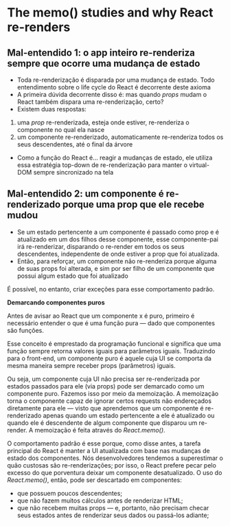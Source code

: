 # The memo() studies and why React re-renders

## Mal-entendido 1: o app inteiro re-renderiza sempre que ocorre uma mudança de estado

- Toda re-renderização é disparada por uma mudança de estado. Todo entendimento sobre o life cycle do React é decorrente deste axioma
- A primeira dúvida decorrente disso é: mas quando _props_ mudam o React também dispara uma re-renderização, certo?
- Existem duas respostas:

1. uma _prop_ re-renderizada, esteja onde estiver, re-renderiza o componente no qual ela nasce
2. um componente re-renderizado, automaticamente re-renderiza todos os seus descendentes, até o final da árvore

- Como a função do React é… reagir a mudanças de estado, ele utiliza essa estratégia top-down de re-renderização para manter o virtual-DOM sempre sincronizado na tela

## Mal-entendido 2: um componente é re-renderizado porque uma prop que ele recebe mudou

- Se um estado pertencente a um componente é passado como prop e é atualizado em um dos filhos desse componente, esse componente-pai irá re-renderizar, disparando o re-render em todos os seus descendentes, independente de onde estiver a prop que foi atualizada.
- Então, para reforçar, um componente não re-renderiza porque alguma de suas props foi alterada, e sim por ser filho de um componente que possui algum estado que foi atualizado

É possível, no entanto, criar exceções para esse comportamento padrão.

**Demarcando componentes puros**

Antes de avisar ao React que um componente x é puro, primeiro é necessário entender o que é uma função pura — dado que componentes são funções.

Esse conceito é emprestado da programação funcional e significa que uma função sempre retorna valores iguais para parâmetros iguais. Traduzindo para o front-end, um componente puro é aquele cuja UI se comporta da mesma maneira sempre receber props (parâmetros) iguais.

Ou seja, um componente cuja UI não precisa ser re-renderizada por estados passados para ele (via props) pode ser demarcado como um componente puro. Fazemos isso por meio da memoização. A memoização torna o componente capaz de ignorar certos requests não endereçados diretamente para ele — visto que aprendemos que um componente é re-renderizado apenas quando um estado pertencente a ele é atualizado ou quando ele é descendente de algum componente que disparou um re-render. A memoização é feita através do _React.memo()_.

O comportamento padrão é esse porque, como disse antes, a tarefa principal do React é manter a UI atualizada com base nas mudanças de estado dos componentes. Nós desenvolvedores tendemos a superestimar o quão custosas são re-renderizações; por isso, o React prefere pecar pelo excesso do que porventura deixar um componente desatualizado. O uso do _React.memo()_, então, pode ser descartado em componentes:

- que possuem poucos descendentes;
- que não fazem muitos cálculos antes de renderizar HTML;
- que não recebem muitas props — e, portanto, não precisam checar seus estados antes de renderizar seus dados ou passá-los adiante;
